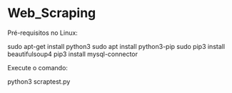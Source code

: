 # Web_Scraping

Pré-requisitos no Linux:

sudo apt-get install python3
sudo apt install python3-pip
sudo pip3 install beautifulsoup4
pip3 install mysql-connector

Execute o comando:

python3 scraptest.py